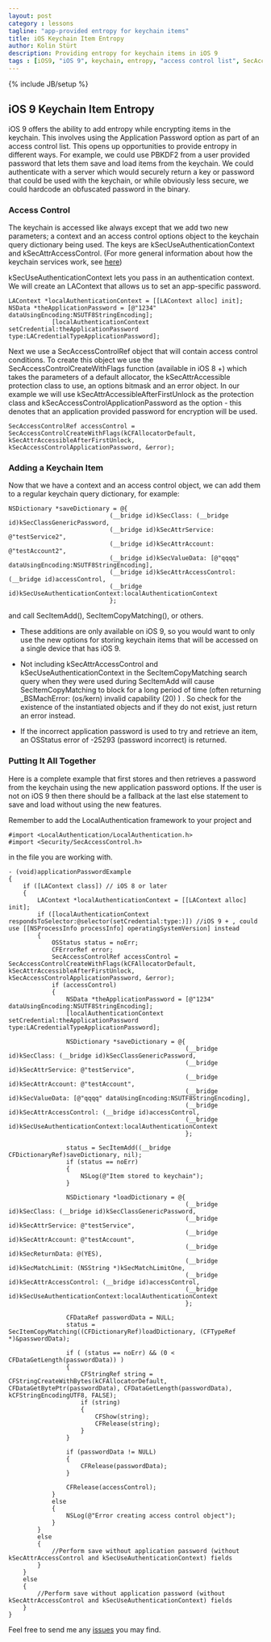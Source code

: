 ```yaml
---
layout: post
category : lessons
tagline: "app-provided entropy for keychain items"
title: iOS Keychain Item Entropy
author: Kolin Stürt
description: Providing entropy for keychain items in iOS 9
tags : [iOS9, "iOS 9", keychain, entropy, "access control list", SecAccessControlCreateWithFlags, kSecAccessControlApplicationPassword, "Application Password", LACredentialTypeApplicationPassword, kSecAttrAccessControl, kSecUseAuthenticationContext, LAContext]
---
```

{% include JB/setup %}

## iOS 9 Keychain Item Entropy

iOS 9 offers the ability to add entropy while encrypting items in the keychain. This involves using the Application Password option as part of an access control list. This opens up opportunities to provide entropy in different ways. For example, we could use PBKDF2 from a user provided password that lets them save and load items from the keychain. We could authenticate with a server which would securely return a key or password that could be used with the keychain, or while obviously less secure, we could hardcode an obfuscated password in the binary.

### Access Control

The keychain is accessed like always except that we add two new parameters; a context and an access control options object to the keychain query dictionary being used. The keys are kSecUseAuthenticationContext and kSecAttrAccessControl. (For more general information about how the keychain services work, see [here](https://collinbstuart.github.io/lessons/2012/05/01/KeychainServices/))

kSecUseAuthenticationContext lets you pass in an authentication context. We will create an LAContext that allows us to set an app-specific password.

	LAContext *localAuthenticationContext = [[LAContext alloc] init];
	NSData *theApplicationPassword = [@"1234" dataUsingEncoding:NSUTF8StringEncoding];
	            [localAuthenticationContext setCredential:theApplicationPassword type:LACredentialTypeApplicationPassword];

Next we use a SecAccessControlRef object that will contain access control conditions.
To create this object we use the SecAccessControlCreateWithFlags function (available in iOS 8 +) which takes the parameters of a default allocator, the kSecAttrAccessible protection class to use, an options bitmask and an error object. In our example we will use kSecAttrAccessibleAfterFirstUnlock as the protection class and kSecAccessControlApplicationPassword as the option - this denotes that an application provided password for encryption will be used.

	SecAccessControlRef accessControl = SecAccessControlCreateWithFlags(kCFAllocatorDefault, kSecAttrAccessibleAfterFirstUnlock, kSecAccessControlApplicationPassword, &error);

### Adding a Keychain Item

Now that we have a context and an access control object, we can add them to a regular keychain query dictionary, for example:

	NSDictionary *saveDictionary = @{
	                            (__bridge id)kSecClass: (__bridge id)kSecClassGenericPassword,
	                            (__bridge id)kSecAttrService: @"testService2",
	                            (__bridge id)kSecAttrAccount: @"testAccount2",
	                            (__bridge id)kSecValueData: [@"qqqq" dataUsingEncoding:NSUTF8StringEncoding],
	                            (__bridge id)kSecAttrAccessControl: (__bridge id)accessControl,
	                            (__bridge id)kSecUseAuthenticationContext:localAuthenticationContext
	                            };

and call SecItemAdd(), SecItemCopyMatching(), or others.

* These additions are only available on iOS 9, so you would want to only use the new options for storing keychain items that will be accessed on a single device that has iOS 9. 

* Not including kSecAttrAccessControl and kSecUseAuthenticationContext in the SecItemCopyMatching search query when they were used during SecItemAdd will cause SecItemCopyMatching to block for a long period of time (often returning  _BSMachError: (os/kern) invalid capability (20) ) . So check for the existence of the instantiated objects and if they do not exist, just return an error instead.

* If the incorrect application password is used to try and retrieve an item, an OSStatus error of -25293 (password incorrect) is returned.

### Putting It All Together

Here is a complete example that first stores and then retrieves a password from the keychain using the new application password options. If the user is not on iOS 9 then there should be a fallback at the last else statement to save and load without using the new features.

Remember to add the LocalAuthentication framework to your project and

	#import <LocalAuthentication/LocalAuthentication.h>
	#import <Security/SecAccessControl.h>
	
in the file you are working with.

	- (void)applicationPasswordExample
	{
	    if ([LAContext class]) // iOS 8 or later
	    {
	        LAContext *localAuthenticationContext = [[LAContext alloc] init];
	        if ([localAuthenticationContext respondsToSelector:@selector(setCredential:type:)]) //iOS 9 + , could use [[NSProcessInfo processInfo] operatingSystemVersion] instead
	        {
	            OSStatus status = noErr;
	            CFErrorRef error;
	            SecAccessControlRef accessControl = SecAccessControlCreateWithFlags(kCFAllocatorDefault, kSecAttrAccessibleAfterFirstUnlock, kSecAccessControlApplicationPassword, &error);
	            if (accessControl)
	            {
	                NSData *theApplicationPassword = [@"1234" dataUsingEncoding:NSUTF8StringEncoding];
	                [localAuthenticationContext setCredential:theApplicationPassword type:LACredentialTypeApplicationPassword];
	                
	                NSDictionary *saveDictionary = @{
	                                                 (__bridge id)kSecClass: (__bridge id)kSecClassGenericPassword,
	                                                 (__bridge id)kSecAttrService: @"testService",
	                                                 (__bridge id)kSecAttrAccount: @"testAccount",
	                                                 (__bridge id)kSecValueData: [@"qqqq" dataUsingEncoding:NSUTF8StringEncoding],
	                                                 (__bridge id)kSecAttrAccessControl: (__bridge id)accessControl,
	                                                 (__bridge id)kSecUseAuthenticationContext:localAuthenticationContext
	                                                 };
	                
	                status = SecItemAdd((__bridge CFDictionaryRef)saveDictionary, nil);
	                if (status == noErr)
	                {
	                    NSLog(@"Item stored to keychain");
	                }
	                
	                NSDictionary *loadDictionary = @{
	                                                 (__bridge id)kSecClass: (__bridge id)kSecClassGenericPassword,
	                                                 (__bridge id)kSecAttrService: @"testService",
	                                                 (__bridge id)kSecAttrAccount: @"testAccount",
	                                                 (__bridge id)kSecReturnData: @(YES),
	                                                 (__bridge id)kSecMatchLimit: (NSString *)kSecMatchLimitOne,
	                                                 (__bridge id)kSecAttrAccessControl: (__bridge id)accessControl,
	                                                 (__bridge id)kSecUseAuthenticationContext:localAuthenticationContext
	                                                 };
	                
	                CFDataRef passwordData = NULL;
	                status = SecItemCopyMatching((CFDictionaryRef)loadDictionary, (CFTypeRef *)&passwordData);
	                
	                if ( (status == noErr) && (0 < CFDataGetLength(passwordData)) )
	                {
	                    CFStringRef string = CFStringCreateWithBytes(kCFAllocatorDefault, CFDataGetBytePtr(passwordData), CFDataGetLength(passwordData), kCFStringEncodingUTF8, FALSE);
	                    if (string)
	                    {
	                        CFShow(string);
	                        CFRelease(string);
	                    }
	                }
	                
	                if (passwordData != NULL)
	                {
	                    CFRelease(passwordData);
	                }
	                
	                CFRelease(accessControl);
	            }
	            else
	            {
	                NSLog(@"Error creating access control object");
	            }
	        }
	        else
	        {
	            //Perform save without application password (without kSecAttrAccessControl and kSecUseAuthenticationContext) fields
	        }
	    }
	    else
	    {
	        //Perform save without application password (without kSecAttrAccessControl and kSecUseAuthenticationContext) fields
	    }
	}


Feel free to send me any [issues](https://github.com/CollinBStuart/CollinBStuart.github.io/issues) you may find. 

